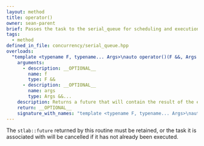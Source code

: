 ```yaml
---
layout: method
title: operator()
owner: sean-parent
brief: Passes the task to the serial_queue for scheduling and execution
tags:
  - method
defined_in_file: concurrency/serial_queue.hpp
overloads:
  "template <typename F, typename... Args>\nauto operator()(F &&, Args &&...) const":
    arguments:
      - description: __OPTIONAL__
        name: f
        type: F &&
      - description: __OPTIONAL__
        name: args
        type: Args &&...
    description: Returns a future that will contain the result of the executed task.
    return: __OPTIONAL__
    signature_with_names: "template <typename F, typename... Args>\nauto operator()(F && f, Args &&... args) const"
---
```


The `stlab::future` returned by this routine must be retained, or the task it is associated with will be cancelled if it has not already been executed.
